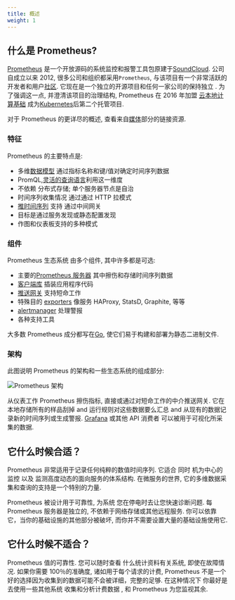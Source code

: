 ```yaml
---
title: 概述
weight: 1
---
```


## 什么是 Prometheus?

[Prometheus](https://github.com/prometheus) 是一个开放源码的系统监控和报警工具包原建于[SoundCloud](http://soundcloud.com).
公司自成立以来 2012, 很多公司和组织都采用`Prometheus`, 与该项目有一个非常活跃的开发者和用户[社区](/community).
它现在是一个独立的开源项目和任何一家公司的保持独立 .
为了强调这一点, 并澄清该项目的治理结构, Prometheus 在 2016 年加盟 [云本地计算基础](https://cncf.io/) 成为[Kubernetes](http://kubernetes.io/)后第二个托管项目.

对于 Prometheus 的更详尽的概述, 查看来自[媒体](/docs/introduction/media/)部分的链接资源.

### 特征

Prometheus 的主要特点是:

- 多维[数据模型](/docs/concepts/data_model/) 通过指标名称和键/值对确定时间序列数据
- PromQL,[灵活的查询语言](/docs/prometheus/latest/querying/basics/)利用这一维度
- 不依赖 分布式存储; 单个服务器节点是自治
- 时间序列收集情况 通过通过 HTTP 拉模式
- [推时间序列](/docs/instrumenting/pushing/) 支持 通过中间网关
- 目标是通过服务发现或静态配置发现
- 作图和仪表板支持的多种模式

### 组件

Prometheus 生态系统 由多个组件, 其中许多都是可选:

- 主要的[Prometheus 服务器](https://github.com/prometheus/prometheus) 其中擦伤和存储时间序列数据
- [客户端库](/docs/instrumenting/clientlibs/) 插装应用程序代码
- [推送网关](https://github.com/prometheus/pushgateway) 支持短命工作
- 特殊目的 [exporters](/docs/instrumenting/exporters/) 像服务 HAProxy, StatsD, Graphite, 等等
- [alertmanager](https://github.com/prometheus/alertmanager) 处理警报
- 各种支持工具

大多数 Prometheus 成分都写在[Go](https://golang.org/), 使它们易于构建和部署为静态二进制文件.

### 架构

此图说明 Prometheus 的架构和一些生态系统的组成部分:

![Prometheus 架构](/assets/architecture.png)

从仪表工作 Prometheus 擦伤指标, 直接或通过对短命工作的中介推送网关.
它在本地存储所有的样品刮掉 and 运行规则对这些数据要么汇总 and 从现有的数据记录新的时间序列或生成警报.
[Grafana](https://grafana.com/) 或其他 API 消费者 可以被用于可视化所采集的数据.

## 它什么时候合适？

Prometheus 非常适用于记录任何纯粹的数值时间序列.
它适合 同时 机为中心的监控 以及 监测高度动态的面向服务的体系结构.
在微服务的世界, 它的多维数据采集和查询的支持是一个特别的力量.

Prometheus 被设计用于可靠性, 为系统 您在停电时去让您快速诊断问题.
每 Prometheus 服务器是独立的, 不依赖于网络存储或其他远程服务.
你可以依靠它，当你的基础设施的其他部分被破坏, 而你并不需要设置大量的基础设施使用它.

## 它什么时候不适合？

Prometheus 值的可靠性.
您可以随时查看 什么统计资料有关系统, 即使在故障情况.
如果你需要 100％的准确度, 诸如用于每个请求的计费, Prometheus 不是一个好的选择因为收集到的数据可能不会被详细，完整的足够.
在这种情况下 你最好是去使用一些其他系统 收集和分析计费数据 , 和 Prometheus 为您监视其余.
